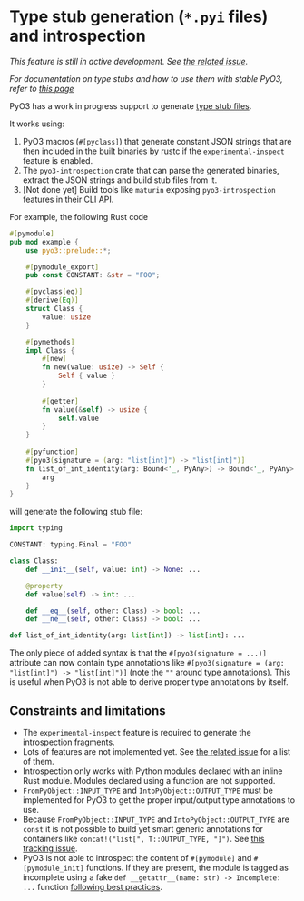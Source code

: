 # Type stub generation (`*.pyi` files) and introspection

*This feature is still in active development. See [the related issue](https://github.com/PyO3/pyo3/issues/5137).*

*For documentation on type stubs and how to use them with stable PyO3, refer to [this page](python-typing-hints.md)*

PyO3 has a work in progress support to generate [type stub files](https://typing.python.org/en/latest/spec/distributing.html#stub-files).

It works using:
1. PyO3 macros (`#[pyclass]`) that generate constant JSON strings that are then included in the built binaries by rustc if the `experimental-inspect` feature is enabled.
2. The `pyo3-introspection` crate that can parse the generated binaries, extract the JSON strings and build stub files from it.
3. [Not done yet] Build tools like `maturin` exposing `pyo3-introspection` features in their CLI API.

For example, the following Rust code
```rust
#[pymodule]
pub mod example {
    use pyo3::prelude::*;

    #[pymodule_export]
    pub const CONSTANT: &str = "FOO";

    #[pyclass(eq)]
    #[derive(Eq)]
    struct Class {
        value: usize
    }

    #[pymethods]
    impl Class {
        #[new]
        fn new(value: usize) -> Self {
            Self { value }
        }
        
        #[getter]
        fn value(&self) -> usize {
            self.value
        }
    }
    
    #[pyfunction]
    #[pyo3(signature = (arg: "list[int]") -> "list[int]")]
    fn list_of_int_identity(arg: Bound<'_, PyAny>) -> Bound<'_, PyAny> {
        arg
    }
}
```
will generate the following stub file:
```python
import typing

CONSTANT: typing.Final = "FOO"

class Class:
    def __init__(self, value: int) -> None: ...

    @property
    def value(self) -> int: ...

    def __eq__(self, other: Class) -> bool: ...
    def __ne__(self, other: Class) -> bool: ...

def list_of_int_identity(arg: list[int]) -> list[int]: ...
```

The only piece of added syntax is that the `#[pyo3(signature = ...)]` attribute
can now contain type annotations like `#[pyo3(signature = (arg: "list[int]") -> "list[int]")]`
(note the `""` around type annotations).
This is useful when PyO3 is not able to derive proper type annotations by itself.

## Constraints and limitations

- The `experimental-inspect` feature is required to generate the introspection fragments.
- Lots of features are not implemented yet. See [the related issue](https://github.com/PyO3/pyo3/issues/5137) for a list of them.
- Introspection only works with Python modules declared with an inline Rust module. Modules declared using a function are not supported.
- `FromPyObject::INPUT_TYPE` and `IntoPyObject::OUTPUT_TYPE` must be implemented for PyO3 to get the proper input/output type annotations to use.
- Because `FromPyObject::INPUT_TYPE` and `IntoPyObject::OUTPUT_TYPE` are `const` it is not possible to build yet smart generic annotations for containers like `concat!("list[", T::OUTPUT_TYPE, "]")`. See [this tracking issue](https://github.com/rust-lang/rust/issues/76560).
- PyO3 is not able to introspect the content of `#[pymodule]` and `#[pymodule_init]` functions. If they are present, the module is tagged as incomplete using a fake `def __getattr__(name: str) -> Incomplete: ...` function [following best practices](https://typing.python.org/en/latest/guides/writing_stubs.html#incomplete-stubs).
